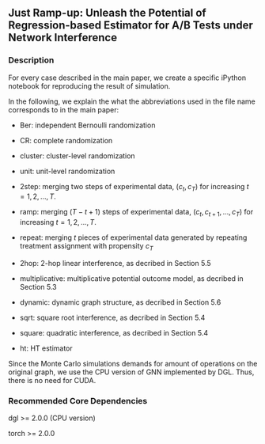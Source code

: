 ## Just Ramp-up: Unleash the Potential of Regression-based Estimator for A/B Tests under Network Interference





### Description

For every case described in the main paper, we create a specific iPython notebook for reproducing the result of simulation. 

In the following, we explain the what the abbreviations used in the file name corresponds to in the main paper:

- Ber: independent Bernoulli randomization

- CR: complete randomization

- cluster: cluster-level randomization

- unit: unit-level randomization

- 2step: merging two steps of experimental data, $(c_t,c_T)$ for increasing $t=1,2,...,T$.

- ramp: merging $(T-t+1)$ steps of experimental data, $(c_t,c_{t+1},\dots,c_T)$ for increasing $t=1,2,...,T$.

- repeat: merging $t$ pieces of experimental data generated by repeating treatment assignment with propensity $c_T$

- 2hop: 2-hop linear interference, as decribed in Section 5.5

- multiplicative: multiplicative potential outcome model, as decribed in Section 5.3

- dynamic: dynamic graph structure, as decribed in Section 5.6

- sqrt: square root interference, as decribed in Section 5.4

- square: quadratic interference, as decribed in Section 5.4

- ht: HT estimator

  



Since the Monte Carlo simulations demands for amount of operations on the original graph, we use the CPU version of GNN implemented by DGL. Thus, there is no need for CUDA.





### Recommended Core Dependencies

dgl >= 2.0.0 (CPU version)

torch >= 2.0.0



